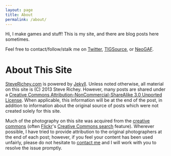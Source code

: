 ```yaml
---
layout: page
title: About
permalink: /about/
---
```


Hi, I make games and stuff! This is my site, and there are blog posts here sometimes.

Feel free to contact/follow/stalk me on  [Twitter](https://twitter.com/thesteverichey/), [TIGSource](http://forums.tigsource.com/index.php?action=profile;u=62766), or [NeoGAF](http://www.neogaf.com/forum/member.php?u=536974).

# About This Site

[SteveRichey.com](http://www.steverichey.com) is powered by [Jekyll](http://jekyllrb.com/).  Unless noted otherwise, all material on this site is (C) 2013 Steve Richey.  However, many posts are shared under a [Creative Commons Attribution-NonCommercial-ShareAlike 3.0 Unported License](http://creativecommons.org/licenses/by-nc-sa/3.0/deed.en_US).  When applicable, this information will be at the end of the post, in addition to information about the original source of posts which were not created solely for this site.

Much of the photography on this site was acquired from the [creative commons](http://creativecommons.org/) (often [Flickr](http://www.flickr.com/)'s [Creative Commons search](http://www.flickr.com/search/?q=bacon&l=deriv&ct=0&mt=all&adv=1) feature).  Wherever possible, I have tried to provide attribution to the original photographers at the end of each post; however, if you feel your content has been used unfairly, please do not hesitate to [contact me](contact) and I will work with you to resolve the issue promptly.
